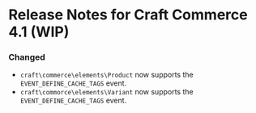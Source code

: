 # Release Notes for Craft Commerce 4.1 (WIP)

### Changed
- `craft\commerce\elements\Product` now supports the `EVENT_DEFINE_CACHE_TAGS` event.
- `craft\commorce\elements\Variant` now supports the `EVENT_DEFINE_CACHE_TAGS` event.
